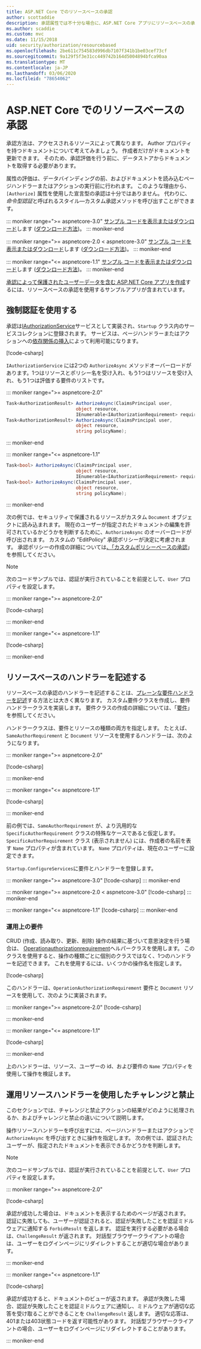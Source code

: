 ```yaml
---
title: ASP.NET Core でのリソースベースの承認
author: scottaddie
description: 承認属性では不十分な場合に、ASP.NET Core アプリにリソースベースの承認を実装する方法について説明します。
ms.author: scaddie
ms.custom: mvc
ms.date: 11/15/2018
uid: security/authorization/resourcebased
ms.openlocfilehash: 2be611c754583d996db7107f341b1be03cef73cf
ms.sourcegitcommit: 9a129f5f3e31cc449742b164d5004894bfca90aa
ms.translationtype: MT
ms.contentlocale: ja-JP
ms.lasthandoff: 03/06/2020
ms.locfileid: "78654062"
---
```

# <a name="resource-based-authorization-in-aspnet-core"></a>ASP.NET Core でのリソースベースの承認

承認方法は、アクセスされるリソースによって異なります。 Author プロパティを持つドキュメントについて考えてみましょう。 作成者だけがドキュメントを更新できます。 そのため、承認評価を行う前に、データストアからドキュメントを取得する必要があります。

属性の評価は、データバインディングの前、およびドキュメントを読み込むページハンドラーまたはアクションの実行前に行われます。 このような理由から、`[Authorize]` 属性を使用した宣言型の承認は十分ではありません。 代わりに、*命令型認証*と呼ばれるスタイル&mdash;カスタム承認メソッドを呼び出すことができます。

::: moniker range=">= aspnetcore-3.0"
[サンプル コードを表示またはダウンロード](https://github.com/dotnet/AspNetCore.Docs/tree/master/aspnetcore/security/authorization/resourcebased/samples/3_0)します ([ダウンロード方法](xref:index#how-to-download-a-sample))。
::: moniker-end

 ::: moniker range=">= aspnetcore-2.0 < aspnetcore-3.0"
[サンプル コードを表示またはダウンロード](https://github.com/dotnet/AspNetCore.Docs/tree/master/aspnetcore/security/authorization/resourcebased/samples/2_2)します ([ダウンロード方法](xref:index#how-to-download-a-sample))。
::: moniker-end

::: moniker range="<= aspnetcore-1.1"
[サンプル コードを表示またはダウンロード](https://github.com/dotnet/AspNetCore.Docs/tree/master/aspnetcore/security/authorization/resourcebased/samples/1_1)します ([ダウンロード方法](xref:index#how-to-download-a-sample))。
::: moniker-end

[承認によって保護されたユーザーデータを含む ASP.NET Core アプリを作成](xref:security/authorization/secure-data)するには、リソースベースの承認を使用するサンプルアプリが含まれています。

## <a name="use-imperative-authorization"></a>強制認証を使用する

承認は[IAuthorizationService](/dotnet/api/microsoft.aspnetcore.authorization.iauthorizationservice)サービスとして実装され、`Startup` クラス内のサービスコレクションに登録されます。 サービスは、ページハンドラーまたはアクションへの[依存関係の挿入](xref:fundamentals/dependency-injection)によって利用可能になります。

[!code-csharp[](resourcebased/samples/3_0/ResourceBasedAuthApp2/Controllers/DocumentController.cs?name=snippet_IAuthServiceDI&highlight=6)]

`IAuthorizationService` には2つの `AuthorizeAsync` メソッドオーバーロードがあります。1つはリソースとポリシー名を受け入れ、もう1つはリソースを受け入れ、もう1つは評価する要件のリストです。

::: moniker range=">= aspnetcore-2.0"

```csharp
Task<AuthorizationResult> AuthorizeAsync(ClaimsPrincipal user,
                          object resource,
                          IEnumerable<IAuthorizationRequirement> requirements);
Task<AuthorizationResult> AuthorizeAsync(ClaimsPrincipal user,
                          object resource,
                          string policyName);
```

::: moniker-end

::: moniker range="<= aspnetcore-1.1"

```csharp
Task<bool> AuthorizeAsync(ClaimsPrincipal user,
                          object resource,
                          IEnumerable<IAuthorizationRequirement> requirements);
Task<bool> AuthorizeAsync(ClaimsPrincipal user,
                          object resource,
                          string policyName);
```

::: moniker-end

<a name="security-authorization-resource-based-imperative"></a>

次の例では、セキュリティで保護されるリソースがカスタム `Document` オブジェクトに読み込まれます。 現在のユーザーが指定されたドキュメントの編集を許可されているかどうかを判断するために、`AuthorizeAsync` のオーバーロードが呼び出されます。 カスタムの "EditPolicy" 承認ポリシーが決定に考慮されます。 承認ポリシーの作成の詳細については[、「カスタムポリシーベースの承認](xref:security/authorization/policies)」を参照してください。

> [!NOTE]
> 次のコードサンプルでは、認証が実行されていることを前提として、`User` プロパティを設定します。

::: moniker range=">= aspnetcore-2.0"

[!code-csharp[](resourcebased/samples/3_0/ResourceBasedAuthApp2/Pages/Document/Edit.cshtml.cs?name=snippet_DocumentEditHandler)]

::: moniker-end

::: moniker range="<= aspnetcore-1.1"

[!code-csharp[](resourcebased/samples/1_1/ResourceBasedAuthApp1/Controllers/DocumentController.cs?name=snippet_DocumentEditAction)]

::: moniker-end

## <a name="write-a-resource-based-handler"></a>リソースベースのハンドラーを記述する

リソースベースの承認のハンドラーを記述することは、[プレーンな要件ハンドラーを記述](xref:security/authorization/policies#security-authorization-policies-based-authorization-handler)する方法とは大きく異なります。 カスタム要件クラスを作成し、要件ハンドラークラスを実装します。 要件クラスの作成の詳細については、「[要件](xref:security/authorization/policies#requirements)」を参照してください。

ハンドラークラスは、要件とリソースの種類の両方を指定します。 たとえば、`SameAuthorRequirement` と `Document` リソースを使用するハンドラーは、次のようになります。

::: moniker range=">= aspnetcore-2.0"

[!code-csharp[](resourcebased/samples/3_0/ResourceBasedAuthApp2/Services/DocumentAuthorizationHandler.cs?name=snippet_HandlerAndRequirement)]

::: moniker-end

::: moniker range="<= aspnetcore-1.1"

[!code-csharp[](resourcebased/samples/1_1/ResourceBasedAuthApp1/Services/DocumentAuthorizationHandler.cs?name=snippet_HandlerAndRequirement)]

::: moniker-end

前の例では、`SameAuthorRequirement` が、より汎用的な `SpecificAuthorRequirement` クラスの特殊なケースであると仮定します。 `SpecificAuthorRequirement` クラス (表示されません) には、作成者の名前を表す `Name` プロパティが含まれています。 `Name` プロパティは、現在のユーザーに設定できます。

`Startup.ConfigureServices`に要件とハンドラーを登録します。

::: moniker range=">= aspnetcore-3.0"
[!code-csharp[](resourcebased/samples/3_0/ResourceBasedAuthApp2/Startup.cs?name=snippet_ConfigureServicesSample&highlight=4-8,10)]
::: moniker-end

 ::: moniker range=">= aspnetcore-2.0 < aspnetcore-3.0"
[!code-csharp[](resourcebased/samples/2_2/ResourceBasedAuthApp2/Startup.cs?name=snippet_ConfigureServicesSample&highlight=3-7,9)]
::: moniker-end

::: moniker range="<= aspnetcore-1.1"
[!code-csharp[](resourcebased/samples/1_1/ResourceBasedAuthApp1/Startup.cs?name=snippet_ConfigureServicesSample&highlight=3-7,9)]
::: moniker-end

### <a name="operational-requirements"></a>運用上の要件

CRUD (作成、読み取り、更新、削除) 操作の結果に基づいて意思決定を行う場合は、 [Operationauthorizationrequirement](/dotnet/api/microsoft.aspnetcore.authorization.infrastructure.operationauthorizationrequirement)ヘルパークラスを使用します。 このクラスを使用すると、操作の種類ごとに個別のクラスではなく、1つのハンドラーを記述できます。 これを使用するには、いくつかの操作名を指定します。

[!code-csharp[](resourcebased/samples/3_0/ResourceBasedAuthApp2/Services/DocumentAuthorizationCrudHandler.cs?name=snippet_OperationsClass)]

このハンドラーは、`OperationAuthorizationRequirement` 要件と `Document` リソースを使用して、次のように実装されます。

 ::: moniker range=">= aspnetcore-2.0"
[!code-csharp[](resourcebased/samples/3_0/ResourceBasedAuthApp2/Services/DocumentAuthorizationCrudHandler.cs?name=snippet_Handler)]

::: moniker-end

::: moniker range="<= aspnetcore-1.1"

[!code-csharp[](resourcebased/samples/1_1/ResourceBasedAuthApp1/Services/DocumentAuthorizationCrudHandler.cs?name=snippet_Handler)]

::: moniker-end

上のハンドラーは、リソース、ユーザーの id、および要件の `Name` プロパティを使用して操作を検証します。

## <a name="challenge-and-forbid-with-an-operational-resource-handler"></a>運用リソースハンドラーを使用したチャレンジと禁止

このセクションでは、チャレンジと禁止アクションの結果がどのように処理されるか、およびチャレンジと禁止の違いについて説明します。

操作リソースハンドラーを呼び出すには、ページハンドラーまたはアクションで `AuthorizeAsync` を呼び出すときに操作を指定します。 次の例では、認証されたユーザーが、指定されたドキュメントを表示できるかどうかを判断します。

> [!NOTE]
> 次のコードサンプルでは、認証が実行されていることを前提として、`User` プロパティを設定します。

::: moniker range=">= aspnetcore-2.0"

[!code-csharp[](resourcebased/samples/3_0/ResourceBasedAuthApp2/Pages/Document/View.cshtml.cs?name=snippet_DocumentViewHandler&highlight=10-11)]

承認が成功した場合は、ドキュメントを表示するためのページが返されます。 認証に失敗しても、ユーザーが認証されると、認証が失敗したことを認証ミドルウェアに通知する `ForbidResult` を返します。 認証を実行する必要がある場合は、`ChallengeResult` が返されます。 対話型ブラウザークライアントの場合は、ユーザーをログインページにリダイレクトすることが適切な場合があります。

::: moniker-end

::: moniker range="<= aspnetcore-1.1"

[!code-csharp[](resourcebased/samples/1_1/ResourceBasedAuthApp1/Controllers/DocumentController.cs?name=snippet_DocumentViewAction&highlight=11-12)]

承認が成功すると、ドキュメントのビューが返されます。 承認が失敗した場合、認証が失敗したことを認証ミドルウェアに通知し、ミドルウェアが適切な応答を受け取ることができることを `ChallengeResult` 返します。 適切な応答は、401または403状態コードを返す可能性があります。 対話型ブラウザークライアントの場合、ユーザーをログインページにリダイレクトすることがあります。

::: moniker-end
